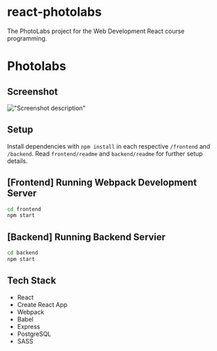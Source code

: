 # react-photolabs
The PhotoLabs project for the Web Development React course programming.

# Photolabs

## Screenshot
!["Screenshot description"](https://github.com/CynthiaW212/photolabs-starter/blob/main/docs/PhotoLabs-screenshot.gif)


## Setup

Install dependencies with `npm install` in each respective `/frontend` and `/backend`.
Read `frontend/readme` and `backend/readme` for further setup details.

## [Frontend] Running Webpack Development Server

```sh
cd frontend
npm start
```

## [Backend] Running Backend Servier
```sh
cd backend
npm start
```

## Tech Stack
  - React
  - Create React App
  - Webpack
  - Babel
  - Express
  - PostgreSQL
  - SASS
